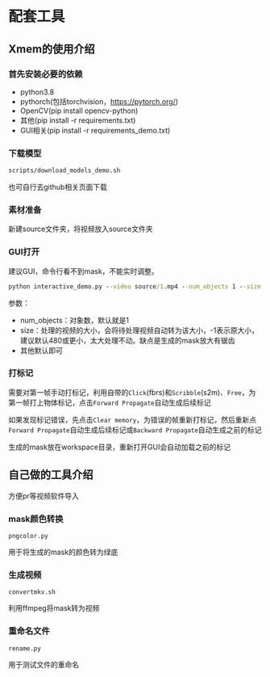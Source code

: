# 配套工具

## Xmem的使用介绍

### 首先安装必要的依赖

- python3.8
- pythorch(包括torchvision，<https://pytorch.org/>)
- OpenCV(pip install opencv-python)
- 其他(pip install -r requirements.txt)
- GUI相关(pip install -r requirements_demo.txt)

### 下载模型

```cmd
scripts/download_models_demo.sh
```

也可自行去github相关页面下载

### 素材准备

新建source文件夹，将视频放入source文件夹

### GUI打开

建议GUI，命令行看不到mask，不能实时调整。

```cmd
python interactive_demo.py --video source/1.mp4 --num_objects 1 --size 480
```

参数：

- num_objects：对象数，默认就是1
- size：处理的视频的大小，会将待处理视频自动转为该大小，-1表示原大小，建议默认480或更小，太大处理不动。缺点是生成的mask放大有锯齿
- 其他默认即可

### 打标记

需要对第一帧手动打标记，利用自带的`Click`(fbrs)和`Scribble`(s2m)、`Free`，为第一帧打上物体标记，点击`Forward Propagate`自动生成后续标记

如果发现标记错误，先点击`Clear memory`，为错误的帧重新打标记，然后重新点`Forward Propagate`自动生成后续标记或`Backward Propagate`自动生成之前的标记

生成的mask放在workspace目录，重新打开GUI会自动加载之前的标记

## 自己做的工具介绍

方便pr等视频软件导入

### mask颜色转换

```
pngcolor.py
```

用于将生成的mask的颜色转为绿底

### 生成视频

```
convertmkv.sh
```

利用ffmpeg将mask转为视频

### 重命名文件

```
rename.py
```

用于测试文件的重命名

